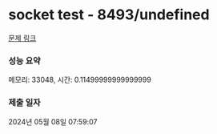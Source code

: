 # socket test - 8493/undefined 

[문제 링크](loki-channel.dev.goorm.io/exam/8493/socket-test/quiz/1) 

### 성능 요약

메모리: 33048, 시간: 0.11499999999999999

### 제출 일자

2024년 05월 08일 07:59:07

